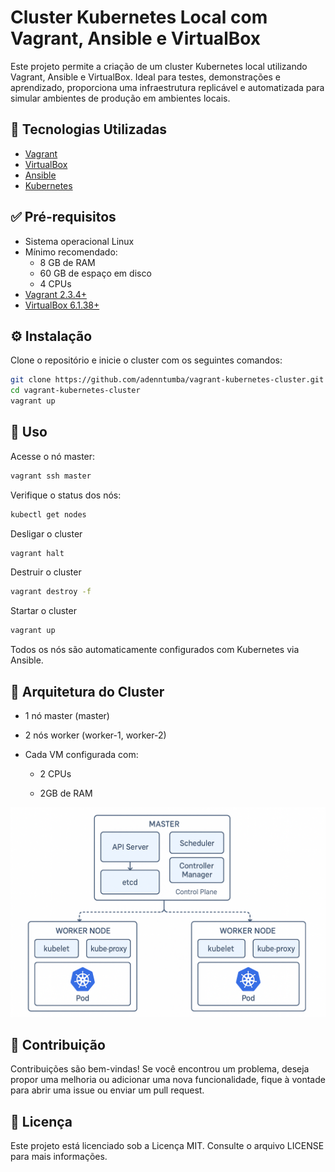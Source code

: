 # Cluster Kubernetes Local com Vagrant, Ansible e VirtualBox

Este projeto permite a criação de um cluster Kubernetes local utilizando Vagrant, Ansible e VirtualBox. Ideal para testes, demonstrações e aprendizado, proporciona uma infraestrutura replicável e automatizada para simular ambientes de produção em ambientes locais.

## 🚀 Tecnologias Utilizadas

- [Vagrant](https://www.vagrantup.com/)
- [VirtualBox](https://www.virtualbox.org/)
- [Ansible](https://www.ansible.com/)
- [Kubernetes](https://kubernetes.io/)

## ✅ Pré-requisitos

- Sistema operacional Linux
- Mínimo recomendado:
  - 8 GB de RAM
  - 60 GB de espaço em disco
  - 4 CPUs
- [Vagrant 2.3.4+](https://www.vagrantup.com/downloads)
- [VirtualBox 6.1.38+](https://www.virtualbox.org/wiki/Downloads)

## ⚙️ Instalação

Clone o repositório e inicie o cluster com os seguintes comandos:

```bash
git clone https://github.com/adenntumba/vagrant-kubernetes-cluster.git
cd vagrant-kubernetes-cluster
vagrant up
```
## 🔧 Uso

Acesse o nó master:
```bash
vagrant ssh master
```
Verifique o status dos nós:
```bash
kubectl get nodes
```
Desligar o cluster
```bash
vagrant halt
```
Destruir o cluster
```bash
vagrant destroy -f
```
Startar o cluster
```bash
vagrant up
```

Todos os nós são automaticamente configurados com Kubernetes via Ansible.

## 🧱 Arquitetura do Cluster

- 1 nó master (master)

- 2 nós worker (worker-1, worker-2)

- Cada VM configurada com:

    - 2 CPUs

    - 2GB de RAM

![](assets/img/diagrama1.png)



## 🤝 Contribuição

Contribuições são bem-vindas! Se você encontrou um problema, deseja propor uma melhoria ou adicionar uma nova funcionalidade, fique à vontade para abrir uma issue ou enviar um pull request.

## 📄 Licença
Este projeto está licenciado sob a Licença MIT. Consulte o arquivo LICENSE para mais informações.